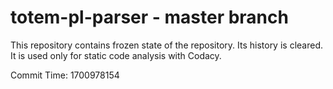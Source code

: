 # totem-pl-parser - master branch

This repository contains frozen state of the repository.
Its history is cleared. It is used only for static code
analysis with Codacy.

Commit Time: 1700978154
